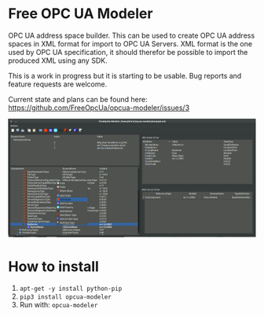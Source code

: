 Free OPC UA Modeler
===================

OPC UA address space builder. This can be used to create OPC UA address spaces in XML format for import to OPC UA Servers. XML format is the one used by OPC UA specification, it should therefor be possible to import the produced XML using any SDK.

This is a work in progress but it is starting to be usable. Bug reports and feature requests are welcome.

Current state and plans can be found here: https://github.com/FreeOpcUa/opcua-modeler/issues/3

![Screenshot](/screenshot.png?raw=true "Screenshot")

# How to install

1. `apt-get -y install python-pip`
2. `pip3 install opcua-modeler`
4. Run with: `opcua-modeler`
